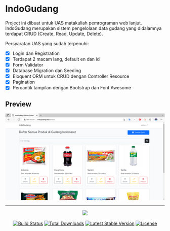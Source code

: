 # IndoGudang

Project ini dibuat untuk UAS matakuliah pemrograman web lanjut. IndoGudang merupakan sistem pengelolaan data gudang yang didalamnya terdapat CRUD (Create, Read, Update, Delete).

Persyaratan UAS yang sudah terpenuhi:

-   [x] Login dan Registration
-   [x] Terdapat 2 macam lang, default en dan id
-   [x] Form Validator
-   [x] Database Migration dan Seeding
-   [x] Eloquent ORM untuk CRUD dengan Controller Resource
-   [x] Pagination
-   [x] Percantik tampilan dengan Bootstrap dan Font Awesome

## Preview

![gambar](/github/prev.png)

<hr>
<p align="center"><a href="https://laravel.com" target="_blank"><img src="https://raw.githubusercontent.com/laravel/art/master/logo-lockup/5%20SVG/2%20CMYK/1%20Full%20Color/laravel-logolockup-cmyk-red.svg" width="400"></a></p>

<p align="center">
<a href="https://travis-ci.org/laravel/framework"><img src="https://travis-ci.org/laravel/framework.svg" alt="Build Status"></a>
<a href="https://packagist.org/packages/laravel/framework"><img src="https://img.shields.io/packagist/dt/laravel/framework" alt="Total Downloads"></a>
<a href="https://packagist.org/packages/laravel/framework"><img src="https://img.shields.io/packagist/v/laravel/framework" alt="Latest Stable Version"></a>
<a href="https://packagist.org/packages/laravel/framework"><img src="https://img.shields.io/packagist/l/laravel/framework" alt="License"></a>
</p>
